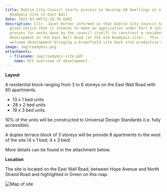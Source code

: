 ```yaml
---
title: Dublin City Council starts process to develop 68 dwellings at old
  Readymix site in East Wall
date: 2022-03-08T11:16:39.640Z
description: Cllr. Janet Horner informed us that Dublin City Council has today
  given notice that it intends to make an application under Part 8 (planning
  process for works done by the council itself) to construct a residential
  development on the East Wall Road (at the old Readymix site).  This is a
  welcome development bringing a brownfield site back into productive use.
image: img/readymix.png
attachments:
  - filename: img/readymix-site.pdf
    name: DCC overview of development.
---
```

**Layout**

A residential block ranging from 3 to 6 storeys on the East Wall Road with 60 apartments.

* 13 x 1 bed units
* 28 x 2 bed units
* 19 x 3 bed units

10% of the units will be constructed to Universal Design Standards (i.e. fully accessible).

A duplex terrace block of 3 storeys will be provide 8 apartments to the west of the site (4 x 1 bed; 4 x 3 bed) 

More details can be found in the attachment below.

**Location**

The site is located on the East Wall Road, between Hope Avenue and North Strand Road and highlighted in Green on this map.

![Map of site](/img/eastwall-readymix-location.png "Map of site")